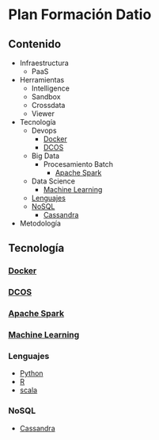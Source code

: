 # Plan Formación Datio

## Contenido

* Infraestructura
  * PaaS
* Herramientas
  * Intelligence
  * Sandbox
  * Crossdata
  * Viewer
* Tecnología
  - Devops
    - [Docker](#docker)
    - [DCOS](#dcos)
  - Big Data
    - Procesamiento Batch
      - [Apache Spark](#apache-spark)
  - Data Science
    - [Machine Learning](#machine-learning)
  - [Lenguajes](#lenguajes)
  - [NoSQL](#nosql)
    - [Cassandra](#cassandra)
* Metodología 

## Tecnología    
### [Docker](https://github.com/docker/labs)
### [DCOS](https://github.com/DatioBD/academy/blob/master/tech/dcos.md)
### [Apache Spark](https://github.com/DatioBD/academy/blob/master/tech/spark.md)
### [Machine Learning](https://github.com/DatioBD/academy/blob/master/tech/machinelearning.md)
### Lenguajes
- [Python](https://github.com/DatioBD/academy/blob/master/languages/python.md)
- [R](https://github.com/DatioBD/academy/blob/master/languages/r.md)
- [scala](https://github.com/DatioBD/academy/blob/master/languages/scala.md)

### NoSQL
- [Cassandra](https://github.com/DatioBD/academy/blob/master/nosql/cassandra.md)
